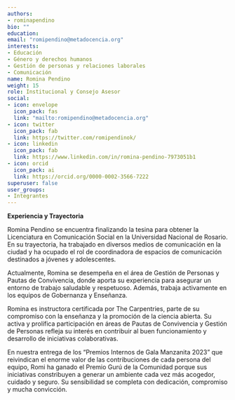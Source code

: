 ```yaml
---
authors:
- rominapendino
bio: ""
education:
email: "romipendino@metadocencia.org"
interests:
- Educación
- Género y derechos humanos
- Gestión de personas y relaciones laborales
- Comunicación
name: Romina Pendino
weight: 15
role: Institucional y Consejo Asesor
social:
- icon: envelope
  icon_pack: fas
  link: "mailto:romipendino@metadocencia.org"
- icon: twitter
  icon_pack: fab
  link: https://twitter.com/romipendinok/
- icon: linkedin
  icon_pack: fab
  link: https://www.linkedin.com/in/romina-pendino-7973051b1
- icon: orcid
  icon_pack: ai
  link: https://orcid.org/0000-0002-3566-7222
superuser: false
user_groups:
- Integrantes
---
```


**Experiencia y Trayectoria**

Romina Pendino se encuentra finalizando la tesina para obtener la Licenciatura en Comunicación Social en la Universidad Nacional de Rosario. 
En su trayectoria, ha trabajado en diversos medios de comunicación en la ciudad y ha ocupado el rol de coordinadora de espacios de comunicación destinados a jóvenes y adolescentes.

Actualmente, Romina se desempeña en el área de Gestión de Personas y Pautas de Convivencia, donde aporta su experiencia para asegurar un entorno de trabajo saludable y respetuoso. 
Además, trabaja activamente en los equipos de Gobernanza y Enseñanza.

Romina es instructora certificada por The Carpentries, parte de su compromiso con la enseñanza y la promoción de la ciencia abierta. 
Su activa y prolífica participación en áreas de Pautas de Convivencia y Gestión de Personas refleja su interés en contribuir al buen funcionamiento y desarrollo de iniciativas colaborativas.


En nuestra entrega de los “Premios Internos de Gala Manzanita 2023” que reivindican el enorme valor de las contribuciones de cada persona del equipo, Romi ha ganado el Premio Gurú de la Comunidad porque sus iniciativas constribuyen a generar un ambiente cada vez más acogedor, cuidado y seguro. Su sensibilidad se completa con dedicación, compromiso y mucha convicción.
